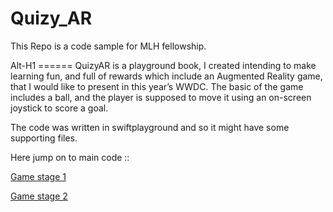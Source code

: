 # Quizy_AR
This Repo is a code sample for MLH fellowship.

Alt-H1
====== QuizyAR is a playground book, I created intending to make learning fun, and full of rewards which include an Augmented Reality game, that I would like to present in this year’s WWDC.
The basic of the game includes a ball, and the player is supposed to move it using an on-screen joystick to score a goal. 

The code was written in swiftplayground and so it might have some supporting files.

Here jump on to main code ::


[Game stage 1](https://github.com/paraschhugani/Quizy_AR/blob/main/QuizyAR.playground/Pages/Game%20Stage%201.xcplaygroundpage/Contents.swift)

[Game stage 2](https://github.com/paraschhugani/Quizy_AR/blob/main/QuizyAR.playground/Pages/Game%20Stage%202.xcplaygroundpage/Contents.swift)
